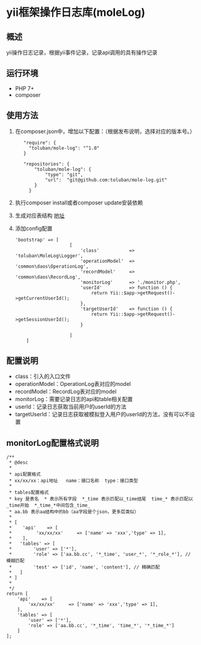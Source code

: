 # yii框架操作日志库(moleLog)

## 概述

yii操作日志记录，根据yii事件记录，记录api调用的具有操作记录

## 运行环境
- PHP 7+
- composer

## 使用方法

1. 在composer.json中，增加以下配置：（根据发布说明，选择对应的版本号。）

          "require": {
            "toluban/mole-log": "^1.0"
          }
          
          "repositories": {
              "toluban/mole-log": {
                  "type": "git",
                  "url":  "git@github.com:toluban/mole-log.git"
              }
            }

2. 执行composer install或者composer update安装依赖

3. 生成对应表结构 [地址](src/Config/Init.sql)

4. 添加config配置

       'bootstrap' => [
                           [
                               'class'           => 'toluban\MoleLog\Logger',
                               'operationModel'  => 'common\daos\OperationLog',
                               'recordModel'     => 'common\daos\RecordLog',
                               'monitorLog'      => './monitor.php',
                               'userId'          => function () {
                                   return Yii::$app->getRequest()->getCurrentUserId();
                               },
                               'targetUserId'    => function () {
                                   return Yii::$app->getRequest()->getSessionUserId();
                               }
                               
                           ]
           ]


## 配置说明
* class：引入的入口文件
* operationModel：OperationLog表对应的model
* recordModel：RecordLog表对应的model
* monitorLog：需要记录日志的api和table相关配置
* userId：记录日志获取当前用户的userId的方法
* targetUserId：记录日志获取被模拟登入用户的userId的方法，没有可以不设置

## monitorLog配置格式说明

    /**
     * @desc
     *
     * api配置格式
     * xx/xx/xx：api地址   name：接口名称  type：接口类型
     *
     * tables配置格式
     * key 是表名  * 表示所有字段  *_time 表示匹配以_time结尾  time_* 表示匹配以_time开始  *_time_*中间包含_time_
     * aa.bb 表示aa结构中的bb（aa字段是个json，更多层类似）
     * 
     * [
     *    'api'    => [
     *         'xx/xx/xx'     => ['name' => 'xxx','type' => 1],
     *    ],
     *   'tables' => [
     *        'user' => ['*'],
     *        'role' => ['aa.bb.cc', '*_time', 'user_*', '*_role_*'], // 模糊匹配
     *        'test' => ['id', 'name', 'content'], // 精确匹配
     *   ]
     * ]
     *
     */
    return [
        'api'    => [
            'xx/xx/xx'     => ['name' => 'xxx','type' => 1],
        ],
        'tables' => [
            'user' => ['*'],
            'role' => ['aa.bb.cc', '*_time', 'time_*', '*_time_*']
        ]
    ];


